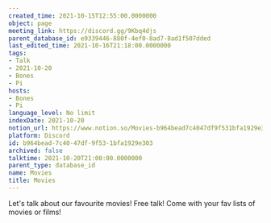```yaml
---
created_time: 2021-10-15T12:55:00.0000000
object: page
meeting_link: https://discord.gg/9Kbq4djs
parent_database_id: e9339446-880f-4ef0-8ad7-8ad1f507dded
last_edited_time: 2021-10-16T21:18:00.0000000
tags:
- Talk
- 2021-10-20
- Bones
- Pi
hosts:
- Bones
- Pi
language_level: No limit
indexDate: 2021-10-20
notion_url: https://www.notion.so/Movies-b964bead7c4047df9f531bfa1929e303
platform: Discord
id: b964bead-7c40-47df-9f53-1bfa1929e303
archived: false
talktime: 2021-10-20T21:00:00.0000000
parent_type: database_id
name: Movies
title: Movies
---
```


Let's talk about our favourite movies!
Free talk! Come with your fav lists of movies or films!


